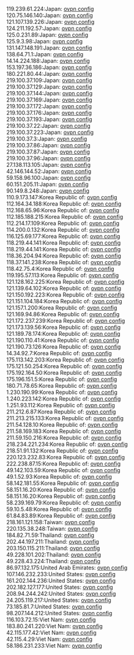 119.239.61.224:Japan: [ovpn config](vpn/119_239_61_224.ovpn)  
120.75.146.140:Japan: [ovpn config](vpn/120_75_146_140.ovpn)  
121.107.139.226:Japan: [ovpn config](vpn/121_107_139_226.ovpn)  
124.211.192.57:Japan: [ovpn config](vpn/124_211_192_57.ovpn)  
125.0.231.89:Japan: [ovpn config](vpn/125_0_231_89.ovpn)  
125.9.3.98:Japan: [ovpn config](vpn/125_9_3_98.ovpn)  
131.147.148.191:Japan: [ovpn config](vpn/131_147_148_191.ovpn)  
138.64.71.1:Japan: [ovpn config](vpn/138_64_71_1.ovpn)  
14.14.224.188:Japan: [ovpn config](vpn/14_14_224_188.ovpn)  
153.197.36.186:Japan: [ovpn config](vpn/153_197_36_186.ovpn)  
180.221.80.44:Japan: [ovpn config](vpn/180_221_80_44.ovpn)  
219.100.37.109:Japan: [ovpn config](vpn/219_100_37_109.ovpn)  
219.100.37.129:Japan: [ovpn config](vpn/219_100_37_129.ovpn)  
219.100.37.144:Japan: [ovpn config](vpn/219_100_37_144.ovpn)  
219.100.37.169:Japan: [ovpn config](vpn/219_100_37_169.ovpn)  
219.100.37.172:Japan: [ovpn config](vpn/219_100_37_172.ovpn)  
219.100.37.176:Japan: [ovpn config](vpn/219_100_37_176.ovpn)  
219.100.37.193:Japan: [ovpn config](vpn/219_100_37_193.ovpn)  
219.100.37.22:Japan: [ovpn config](vpn/219_100_37_22.ovpn)  
219.100.37.223:Japan: [ovpn config](vpn/219_100_37_223.ovpn)  
219.100.37.3:Japan: [ovpn config](vpn/219_100_37_3.ovpn)  
219.100.37.86:Japan: [ovpn config](vpn/219_100_37_86.ovpn)  
219.100.37.87:Japan: [ovpn config](vpn/219_100_37_87.ovpn)  
219.100.37.96:Japan: [ovpn config](vpn/219_100_37_96.ovpn)  
27.138.113.105:Japan: [ovpn config](vpn/27_138_113_105.ovpn)  
42.146.144.52:Japan: [ovpn config](vpn/42_146_144_52.ovpn)  
59.158.96.100:Japan: [ovpn config](vpn/59_158_96_100.ovpn)  
60.151.205.11:Japan: [ovpn config](vpn/60_151_205_11.ovpn)  
90.149.8.248:Japan: [ovpn config](vpn/90_149_8_248.ovpn)  
110.9.173.147:Korea Republic of: [ovpn config](vpn/110_9_173_147.ovpn)  
112.164.34.188:Korea Republic of: [ovpn config](vpn/112_164_34_188.ovpn)  
112.168.65.96:Korea Republic of: [ovpn config](vpn/112_168_65_96.ovpn)  
112.185.188.215:Korea Republic of: [ovpn config](vpn/112_185_188_215.ovpn)  
112.214.17.109:Korea Republic of: [ovpn config](vpn/112_214_17_109.ovpn)  
114.200.0.132:Korea Republic of: [ovpn config](vpn/114_200_0_132.ovpn)  
116.125.69.177:Korea Republic of: [ovpn config](vpn/116_125_69_177.ovpn)  
118.219.44.141:Korea Republic of: [ovpn config](vpn/118_219_44_141.ovpn)  
118.219.44.141:Korea Republic of: [ovpn config](vpn/118_219_44_141.ovpn)  
118.36.204.94:Korea Republic of: [ovpn config](vpn/118_36_204_94.ovpn)  
118.37.141.238:Korea Republic of: [ovpn config](vpn/118_37_141_238.ovpn)  
118.42.75.4:Korea Republic of: [ovpn config](vpn/118_42_75_4.ovpn)  
119.195.57.113:Korea Republic of: [ovpn config](vpn/119_195_57_113.ovpn)  
121.128.162.225:Korea Republic of: [ovpn config](vpn/121_128_162_225.ovpn)  
121.139.64.102:Korea Republic of: [ovpn config](vpn/121_139_64_102.ovpn)  
121.150.192.223:Korea Republic of: [ovpn config](vpn/121_150_192_223.ovpn)  
121.151.104.184:Korea Republic of: [ovpn config](vpn/121_151_104_184.ovpn)  
121.157.1.200:Korea Republic of: [ovpn config](vpn/121_157_1_200.ovpn)  
121.169.94.86:Korea Republic of: [ovpn config](vpn/121_169_94_86.ovpn)  
121.172.237.239:Korea Republic of: [ovpn config](vpn/121_172_237_239.ovpn)  
121.173.139.56:Korea Republic of: [ovpn config](vpn/121_173_139_56.ovpn)  
121.189.78.174:Korea Republic of: [ovpn config](vpn/121_189_78_174.ovpn)  
121.190.110.41:Korea Republic of: [ovpn config](vpn/121_190_110_41.ovpn)  
121.190.73.126:Korea Republic of: [ovpn config](vpn/121_190_73_126.ovpn)  
14.34.92.7:Korea Republic of: [ovpn config](vpn/14_34_92_7.ovpn)  
175.113.142.203:Korea Republic of: [ovpn config](vpn/175_113_142_203.ovpn)  
175.121.50.254:Korea Republic of: [ovpn config](vpn/175_121_50_254.ovpn)  
175.192.164.50:Korea Republic of: [ovpn config](vpn/175_192_164_50.ovpn)  
175.196.151.5:Korea Republic of: [ovpn config](vpn/175_196_151_5.ovpn)  
180.71.78.65:Korea Republic of: [ovpn config](vpn/180_71_78_65.ovpn)  
1.230.190.99:Korea Republic of: [ovpn config](vpn/1_230_190_99.ovpn)  
1.240.223.142:Korea Republic of: [ovpn config](vpn/1_240_223_142.ovpn)  
1.251.93.112:Korea Republic of: [ovpn config](vpn/1_251_93_112.ovpn)  
211.212.6.87:Korea Republic of: [ovpn config](vpn/211_212_6_87.ovpn)  
211.213.215.133:Korea Republic of: [ovpn config](vpn/211_213_215_133.ovpn)  
211.54.128.10:Korea Republic of: [ovpn config](vpn/211_54_128_10.ovpn)  
211.58.169.183:Korea Republic of: [ovpn config](vpn/211_58_169_183.ovpn)  
211.59.150.216:Korea Republic of: [ovpn config](vpn/211_59_150_216.ovpn)  
218.234.221.234:Korea Republic of: [ovpn config](vpn/218_234_221_234.ovpn)  
218.51.91.132:Korea Republic of: [ovpn config](vpn/218_51_91_132.ovpn)  
220.123.232.83:Korea Republic of: [ovpn config](vpn/220_123_232_83.ovpn)  
222.238.87.15:Korea Republic of: [ovpn config](vpn/222_238_87_15.ovpn)  
49.142.103.59:Korea Republic of: [ovpn config](vpn/49_142_103_59.ovpn)  
49.1.52.93:Korea Republic of: [ovpn config](vpn/49_1_52_93.ovpn)  
58.142.181.55:Korea Republic of: [ovpn config](vpn/58_142_181_55.ovpn)  
58.151.16.20:Korea Republic of: [ovpn config](vpn/58_151_16_20.ovpn)  
58.151.16.20:Korea Republic of: [ovpn config](vpn/58_151_16_20.ovpn)  
58.239.169.79:Korea Republic of: [ovpn config](vpn/58_239_169_79.ovpn)  
59.10.5.48:Korea Republic of: [ovpn config](vpn/59_10_5_48.ovpn)  
61.84.83.89:Korea Republic of: [ovpn config](vpn/61_84_83_89.ovpn)  
218.161.121.158:Taiwan: [ovpn config](vpn/218_161_121_158.ovpn)  
220.135.38.248:Taiwan: [ovpn config](vpn/220_135_38_248.ovpn)  
184.82.71.59:Thailand: [ovpn config](vpn/184_82_71_59.ovpn)  
202.44.197.211:Thailand: [ovpn config](vpn/202_44_197_211.ovpn)  
203.150.115.211:Thailand: [ovpn config](vpn/203_150_115_211.ovpn)  
49.228.101.202:Thailand: [ovpn config](vpn/49_228_101_202.ovpn)  
49.228.43.224:Thailand: [ovpn config](vpn/49_228_43_224.ovpn)  
86.97.132.175:United Arab Emirates: [ovpn config](vpn/86_97_132_175.ovpn)  
107.146.232.233:United States: [ovpn config](vpn/107_146_232_233.ovpn)  
161.202.144.236:United States: [ovpn config](vpn/161_202_144_236.ovpn)  
202.182.127.177:United States: [ovpn config](vpn/202_182_127_177.ovpn)  
208.94.244.242:United States: [ovpn config](vpn/208_94_244_242.ovpn)  
24.205.119.217:United States: [ovpn config](vpn/24_205_119_217.ovpn)  
73.185.81.7:United States: [ovpn config](vpn/73_185_81_7.ovpn)  
98.207.144.212:United States: [ovpn config](vpn/98_207_144_212.ovpn)  
116.103.72.15:Viet Nam: [ovpn config](vpn/116_103_72_15.ovpn)  
183.80.241.220:Viet Nam: [ovpn config](vpn/183_80_241_220.ovpn)  
42.115.177.42:Viet Nam: [ovpn config](vpn/42_115_177_42.ovpn)  
42.115.4.29:Viet Nam: [ovpn config](vpn/42_115_4_29.ovpn)  
58.186.231.233:Viet Nam: [ovpn config](vpn/58_186_231_233.ovpn)  
